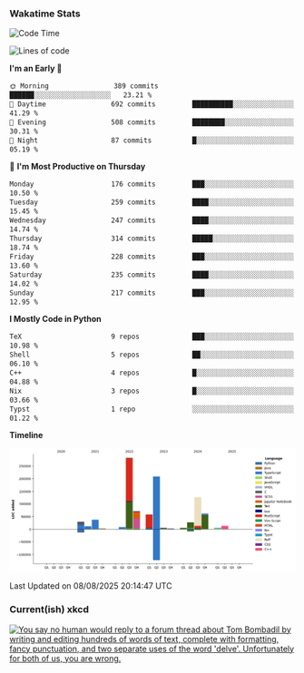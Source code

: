 ### Wakatime Stats
<!--START_SECTION:waka-->
![Code Time](http://img.shields.io/badge/Code%20Time-3%2C349%20hrs%2020%20mins-blue)

![Lines of code](https://img.shields.io/badge/From%20Hello%20World%20I%27ve%20Written-955.7%20thousand%20lines%20of%20code-blue)

**I'm an Early 🐤** 

```text
🌞 Morning                389 commits         ██████░░░░░░░░░░░░░░░░░░░   23.21 % 
🌆 Daytime                692 commits         ██████████░░░░░░░░░░░░░░░   41.29 % 
🌃 Evening                508 commits         ████████░░░░░░░░░░░░░░░░░   30.31 % 
🌙 Night                  87 commits          █░░░░░░░░░░░░░░░░░░░░░░░░   05.19 % 
```
📅 **I'm Most Productive on Thursday** 

```text
Monday                   176 commits         ███░░░░░░░░░░░░░░░░░░░░░░   10.50 % 
Tuesday                  259 commits         ████░░░░░░░░░░░░░░░░░░░░░   15.45 % 
Wednesday                247 commits         ████░░░░░░░░░░░░░░░░░░░░░   14.74 % 
Thursday                 314 commits         █████░░░░░░░░░░░░░░░░░░░░   18.74 % 
Friday                   228 commits         ███░░░░░░░░░░░░░░░░░░░░░░   13.60 % 
Saturday                 235 commits         ████░░░░░░░░░░░░░░░░░░░░░   14.02 % 
Sunday                   217 commits         ███░░░░░░░░░░░░░░░░░░░░░░   12.95 % 
```


**I Mostly Code in Python** 

```text
TeX                      9 repos             ███░░░░░░░░░░░░░░░░░░░░░░   10.98 % 
Shell                    5 repos             ██░░░░░░░░░░░░░░░░░░░░░░░   06.10 % 
C++                      4 repos             █░░░░░░░░░░░░░░░░░░░░░░░░   04.88 % 
Nix                      3 repos             █░░░░░░░░░░░░░░░░░░░░░░░░   03.66 % 
Typst                    1 repo              ░░░░░░░░░░░░░░░░░░░░░░░░░   01.22 % 
```



**Timeline**

![Lines of Code chart](https://raw.githubusercontent.com/joshuajeschek/joshuajeschek/main/assets/bar_graph.png)


 Last Updated on 08/08/2025 20:14:47 UTC
<!--END_SECTION:waka-->

### Current(ish) xkcd
<a id="xkcd-a" title="You say no human would reply to a forum thread about Tom Bombadil by writing and editing hundreds of words of text, complete with formatting, fancy punctuation, and two separate uses of the word 'delve'. Unfortunately for both of us, you are wrong." href="https://www.xkcd.com" target="_blank">
        <img align="center" id="xkcd-img" src="https://imgs.xkcd.com/comics/disclaimer.png" alt="You say no human would reply to a forum thread about Tom Bombadil by writing and editing hundreds of words of text, complete with formatting, fancy punctuation, and two separate uses of the word 'delve'. Unfortunately for both of us, you are wrong." height=300 />
</a>
